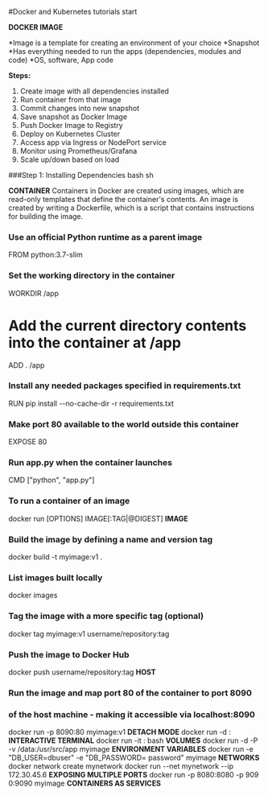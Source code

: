 #Docker and Kubernetes tutorials start

**DOCKER IMAGE**

*Image is a template for creating an environment of your choice
*Snapshot
*Has everything needed to run the apps (dependencies, modules and code)
*OS, software, App code

**Steps:**

1. Create image with all dependencies installed
2. Run container from that image
3. Commit changes into new snapshot
4. Save snapshot as Docker Image
5. Push Docker Image to Registry
6. Deploy on Kubernetes Cluster
7. Access app via Ingress or NodePort service
8. Monitor using Prometheus/Grafana
9. Scale up/down based on load

###Step 1: Installing Dependencies
bash
sh

**CONTAINER**
Containers in Docker are created using images, which are read-only templates that define the container's contents. An image is created by writing a Dockerfile, which is a script that contains instructions for building the image.

### Use an official Python runtime as a parent image

FROM python:3.7-slim

### Set the working directory in the container

WORKDIR /app

# Add the current directory contents into the container at /app

ADD . /app

### Install any needed packages specified in requirements.txt

RUN pip install --no-cache-dir -r requirements.txt

### Make port 80 available to the world outside this container

EXPOSE 80

### Run app.py when the container launches

CMD ["python", "app.py"]

### To run a container of an image

docker run [OPTIONS] IMAGE[:TAG|@DIGEST]
**IMAGE**

### Build the image by defining a name and version tag

docker build -t myimage:v1 .

### List images built locally

docker images

### Tag the image with a more specific tag (optional)

docker tag myimage:v1 username/repository:tag

### Push the image to Docker Hub

docker push username/repository:tag
**HOST**

### Run the image and map port 80 of the container to port 8090

### of the host machine - making it accessible via localhost:8090

docker run -p 8090:80 myimage:v1</s>
**DETACH MODE**
docker run -d <imageName>:<tagName>
**INTERACTIVE TERMINAL**
docker run -it <imageName>:<tagName> bash
**VOLUMES**
docker run -d -P -v /data:/usr/src/app myimage
**ENVIRONMENT VARIABLES**
docker run -e "DB_USER=dbuser" -e "DB_PASSWORD=
password" myimage
**NETWORKS**
docker network create mynetwork
docker run --net mynetwork --ip 172.30.45.6
**EXPOSING MULTIPLE PORTS**
docker run -p 8080:8080 -p 909
0:9090 myimage
**CONTAINERS AS SERVICES**
